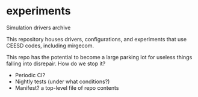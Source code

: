 # experiments
Simulation drivers archive

This repository houses drivers, configurations, and
experiments that use CEESD codes, including mirgecom.

This repo has the potential to become a large
parking lot for useless things falling into
disrepair.  How do we stop it?

 * Periodic CI?
 * Nightly tests (under what conditions?)
 * Manifest?  a top-level file of repo contents
